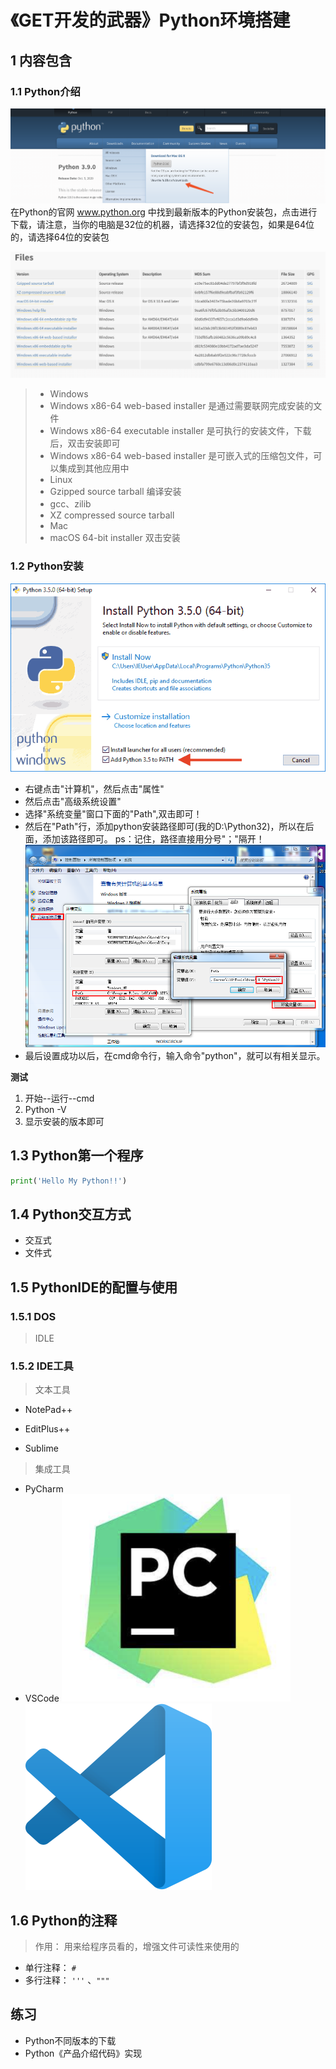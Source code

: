 # 《GET开发的武器》Python环境搭建
## 1 内容包含
### 1.1 Python介绍
![](../img/图片1.png)
在Python的官网 www.python.org 中找到最新版本的Python安装包，点击进行下载，请注意，当你的电脑是32位的机器，请选择32位的安装包，如果是64位的，请选择64位的安装包

![](../img/图片2.png)
> - Windows
>  - Windows x86-64 web-based installer 是通过需要联网完成安装的文件
>  - Windows x86-64 executable installer 是可执行的安装文件，下载后，双击安装即可
>  - Windows x86-64 web-based installer 是可嵌入式的压缩包文件，可以集成到其他应用中
>- Linux
>  - Gzipped source tarball 编译安装
> 	- gcc、zilib
>  - XZ compressed source tarball
>- Mac
>  - macOS 64-bit installer 双击安装

### 1.2 Python安装
![](../img/图片3.png)
- 右键点击"计算机"，然后点击"属性"
- 然后点击"高级系统设置"
- 选择"系统变量"窗口下面的"Path",双击即可！
- 然后在"Path"行，添加python安装路径即可(我的D:\Python32)，所以在后面，添加该路径即可。 ps：记住，路径直接用分号"；"隔开！
![](../img/图片4.png)
- 最后设置成功以后，在cmd命令行，输入命令"python"，就可以有相关显示。


**测试**
1. 开始--运行--cmd
2. Python -V
3. 显示安装的版本即可

## 1.3 Python第一个程序
```python
print('Hello My Python!!')
```

## 1.4 Python交互方式
- 交互式
- 文件式

## 1.5 PythonIDE的配置与使用
### 1.5.1 DOS
> IDLE
### 1.5.2 IDE工具
> 文本工具

- NotePad++

- EditPlus++

- Sublime
> 集成工具

- PyCharm
- VSCode
![](../img/图片5.png)
![](../img/图片6.png)
## 1.6 Python的注释
> 作用： 用来给程序员看的，增强文件可读性来使用的

- 单行注释： `#`
- 多行注释： `'''`  、`"""`
## 练习
- Python不同版本的下载
- Python《产品介绍代码》实现